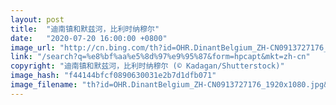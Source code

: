 ```yaml
---
layout: post
title:  "迪南镇和默兹河，比利时纳穆尔"
date:   "2020-07-20 16:00:00 +0800"
image_url: "http://cn.bing.com/th?id=OHR.DinantBelgium_ZH-CN0913727176_1920x1080.jpg&rf=LaDigue_1920x1080.jpg&pid=hp"
link: "/search?q=%e8%bf%aa%e5%8d%97%e9%95%87&form=hpcapt&mkt=zh-cn"
copyright: "迪南镇和默兹河，比利时纳穆尔 (© Kadagan/Shutterstock)"
image_hash: "f44144bfcf0890630031e2b7d1dfb071"
image_filename: "th?id=OHR.DinantBelgium_ZH-CN0913727176_1920x1080.jpg&rf=LaDigue_1920x1080.jpg&pid=hp"
---
```

